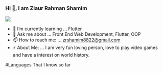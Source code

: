### Hi 👋, I am Ziaur Rahman Shamim 

![](https://komarev.com/ghpvc/?username=your-github-username&label=PROFILE+VIEWS)

- 🌱 I’m currently learning ... Flutter
- 💬 Ask me about ... Front End Web Development, Flutter, OOP
- 📫 How to reach me: ... zrshamim8822@gmail.com
- ⚡ About Me: ... I am very fun loving person, love to play video games and have a interest on world history.


#Languages That I know so far
